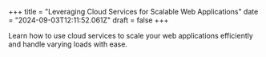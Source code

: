 +++
title = "Leveraging Cloud Services for Scalable Web Applications"
date = "2024-09-03T12:11:52.061Z"
draft = false
+++

  Learn how to use cloud services to scale your web applications efficiently and handle varying loads with ease.
        